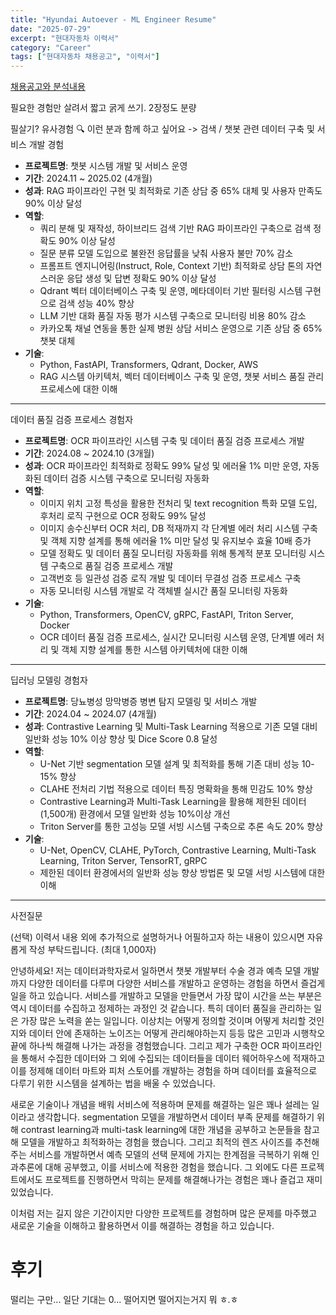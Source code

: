 ```yaml
---
title: "Hyundai Autoever - ML Engineer Resume"
date: "2025-07-29"
excerpt: "현대자동차 이력서"
category: "Career"
tags: ["현대자동차 채용공고", "이력서"]
---
```


[채용공고와 분석내용](/posts/Career/Job%20Transition/25-07-29-hyundai-autoever-ml-engineer)

필요한 경험만 살려서 짧고 굵게 쓰기.
2장정도 분량

필살기? 유사경험 
🔍 이런 분과 함께 하고 싶어요 -> 검색 / 챗봇 관련 데이터 구축 및 서비스 개발 경험

- **프로젝트명**: 챗봇 시스템 개발 및 서비스 운영
- **기간**: 2024.11 ~ 2025.02 (4개월)
- **성과**: RAG 파이프라인 구현 및 최적화로 기존 상담 중 65% 대체 및 사용자 만족도 90% 이상 달성
- **역할**:
  - 쿼리 분해 및 재작성, 하이브리드 검색 기반 RAG 파이프라인 구축으로 검색 정확도 90% 이상 달성
  - 질문 분류 모델 도입으로 불완전 응답률을 낮춰 사용자 불만 70% 감소
  - 프롬프트 엔지니어링(Instruct, Role, Context 기반) 최적화로 상담 톤의 자연스러운 응답 생성 및 답변 정확도 90% 이상 달성
  - Qdrant 벡터 데이터베이스 구축 및 운영, 메타데이터 기반 필터링 시스템 구현으로 검색 성능 40% 향상
  - LLM 기반 대화 품질 자동 평가 시스템 구축으로 모니터링 비용 80% 감소
  - 카카오톡 채널 연동을 통한 실제 병원 상담 서비스 운영으로 기존 상담 중 65% 챗봇 대체
- **기술**:
  - Python, FastAPI, Transformers, Qdrant, Docker, AWS
  - RAG 시스템 아키텍처, 벡터 데이터베이스 구축 및 운영, 챗봇 서비스 품질 관리 프로세스에 대한 이해

---

데이터 품질 검증 프로세스 경험자

- **프로젝트명**: OCR 파이프라인 시스템 구축 및 데이터 품질 검증 프로세스 개발
- **기간**: 2024.08 ~ 2024.10 (3개월)
- **성과**: OCR 파이프라인 최적화로 정확도 99% 달성 및 에러율 1% 미만 운영, 자동화된 데이터 검증 시스템 구축으로 모니터링 자동화
- **역할**:
  - 이미지 위치 고정 특성을 활용한 전처리 및 text recognition 특화 모델 도입, 후처리 로직 구현으로 OCR 정확도 99% 달성
  - 이미지 송수신부터 OCR 처리, DB 적재까지 각 단계별 에러 처리 시스템 구축 및 객체 지향 설계를 통해 에러율 1% 미만 달성 및 유지보수 효율 10배 증가
  - 모델 정확도 및 데이터 품질 모니터링 자동화를 위해 통계적 분포 모니터링 시스템 구축으로 품질 검증 프로세스 개발
  - 고객번호 등 일관성 검증 로직 개발 및 데이터 무결성 검증 프로세스 구축
  - 자동 모니터링 시스템 개발로 각 객체별 실시간 품질 모니터링 자동화
- **기술**:
  - Python, Transformers, OpenCV, gRPC, FastAPI, Triton Server, Docker
  - OCR 데이터 품질 검증 프로세스, 실시간 모니터링 시스템 운영, 단계별 에러 처리 및 객체 지향 설계를 통한 시스템 아키텍처에 대한 이해

---

딥러닝 모델링 경험자

- **프로젝트명**: 당뇨병성 망막병증 병변 탐지 모델링 및 서비스 개발
- **기간**: 2024.04 ~ 2024.07 (4개월)
- **성과**: Contrastive Learning 및 Multi-Task Learning 적용으로 기존 모델 대비 일반화 성능 10% 이상 향상 및 Dice Score 0.8 달성
- **역할**:
  - U-Net 기반 segmentation 모델 설계 및 최적화를 통해 기존 대비 성능 10-15% 향상
  - CLAHE 전처리 기법 적용으로 데이터 특징 명확화을 통해 민감도 10% 향상
  - Contrastive Learning과 Multi-Task Learning을 활용해 제한된 데이터(1,500개) 환경에서 모델 일반화 성능 10%이상 개선
  - Triton Server를 통한 고성능 모델 서빙 시스템 구축으로 추론 속도 20% 향상
- **기술**:
  - U-Net, OpenCV, CLAHE, PyTorch, Contrastive Learning, Multi-Task Learning, Triton Server, TensorRT, gRPC
  - 제한된 데이터 환경에서의 일반화 성능 향상 방법론 및 모델 서빙 시스템에 대한 이해


---

사전질문

(선택) 이력서 내용 외에 추가적으로 설명하거나 어필하고자 하는 내용이 있으시면 자유롭게 작성 부탁드립니다. (최대 1,000자)


안녕하세요! 저는 데이터과학자로서 일하면서 챗봇 개발부터 수술 경과 예측 모델 개발까지 다양한 데이터를 다루며 다양한 서비스를 개발하고 운영하는 경험을 하면서 즐겁게 일을 하고 있습니다.
서비스를 개발하고 모델을 만들면서 가장 많이 시간을 쓰는 부분은 역시 데이터를 수집하고 정제하는 과정인 것 같습니다.
특히 데이터 품질을 관리하는 일은 가장 많은 노력을 쏟는 일입니다. 이상치는 어떻게 정의할 것이며 어떻게 처리할 것인지와 데이터 안에 존재하는 노이즈는 어떻게 관리해야하는지 등등 많은 고민과 시행착오 끝에 하나씩 해결해 나가는 과정을 경험했습니다. 
그리고 제가 구축한 OCR 파이프라인을 통해서 수집한 데이터와 그 외에 수집되는 데이터들을 데이터 웨어하우스에 적재하고 이를 정제해 데이터 마트와 피처 스토어를 개발하는 경험을 하며 데이터를 효율적으로 다루기 위한 시스템을 설계하는 법을 배울 수 있었습니다.

새로운 기술이나 개념을 배워 서비스에 적용하며 문제를 해결하는 일은 꽤나 설레는 일이라고 생각합니다.
segmentation 모델을 개발하면서 데이터 부족 문제를 해결하기 위해 contrast learning과 multi-task learning에 대한 개념을 공부하고 논문들을 참고해 모델을 개발하고 최적화하는 경험을 했습니다.
그리고 최적의 렌즈 사이즈를 추천해주는 서비스를 개발하면서 예측 모델의 선택 문제에 가지는 한계점을 극복하기 위해 인과추론에 대해 공부했고, 이를 서비스에 적용한 경험을 했습니다.
그 외에도 다른 프로젝트에서도 프로젝트를 진행하면서 막히는 문제를 해결해나가는 경험은 꽤나 즐겁고 재미있었습니다.

이처럼 저는 길지 않은 기간이지만 다양한 프로젝트를 경험하며 많은 문제를 마주했고 새로운 기술을 이해하고 활용하면서 이를 해결하는 경험을 하고 있습니다.




# 후기

떨리는 구만... 일단 기대는 0... 떨어지면 떨어지는거지 뭐 ㅎ.ㅎ



